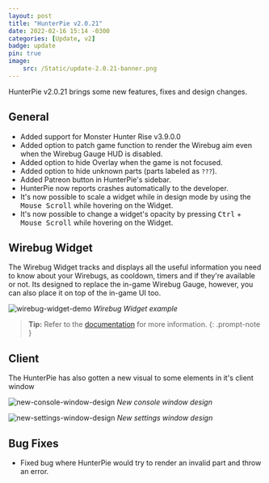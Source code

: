 ```yaml
---
layout: post
title: "HunterPie v2.0.21"
date: 2022-02-16 15:14 -0300
categories: [Update, v2]
badge: update
pin: true
image:
    src: /Static/update-2.0.21-banner.png
---
```

HunterPie v2.0.21 brings some new features, fixes and design changes.

## General

+ Added support for Monster Hunter Rise v3.9.0.0
+ Added option to patch game function to render the Wirebug aim even when the Wirebug Gauge HUD is disabled.
+ Added option to hide Overlay when the game is not focused.
+ Added option to hide unknown parts (parts labeled as `???`).
+ Added Patreon button in HunterPie's sidebar.
+ HunterPie now reports crashes automatically to the developer.
+ It's now possible to scale a widget while in design mode by using the <kbd>Mouse Scroll</kbd> while hovering on the Widget.
+ It's now possible to change a widget's opacity by pressing <kbd>Ctrl</kbd> + <kbd>Mouse Scroll</kbd> while hovering on the Widget.

## Wirebug Widget

The Wirebug Widget tracks and displays all the useful information you need to know about your Wirebugs, as cooldown, timers and if they're available or not. Its designed to replace the in-game Wirebug Gauge, however, you can also place it on top of the in-game UI too.

![wirebug-widget-demo](https://media.discordapp.net/attachments/456629861637816340/946501591798796338/unknown.png) *Wirebug Widget example*

> **Tip:** Refer to the [documentation](/posts/wirebug-widget) for more information.
{: .prompt-note }

## Client

The HunterPie has also gotten a new visual to some elements in it's client window

![new-console-window-design](https://media.discordapp.net/attachments/456629861637816340/948305061577117796/unknown.png) *New console window design*

![new-settings-window-design](https://media.discordapp.net/attachments/456629861637816340/948305525009969152/unknown.png) *New settings window design*

## Bug Fixes

- Fixed bug where HunterPie would try to render an invalid part and throw an error.
